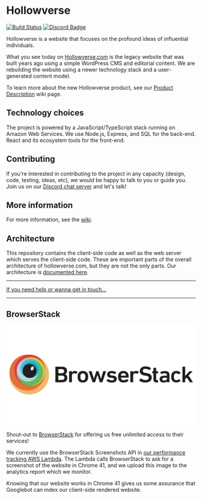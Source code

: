 # Hollowverse

[![Build Status](https://travis-ci.org/hollowverse/hollowverse.svg?branch=master)](https://travis-ci.org/hollowverse/hollowverse) [![Discord Badge](https://img.shields.io/discord/308394001789353985.svg)](https://discordapp.com/invite/KmnPYnu)

Hollowverse is a website that focuses on the profound ideas of influential individuals.

What you see today on [Hollowverse.com](https://hollowverse.com) is the legacy website that was built years ago using a simple WordPress CMS and editorial content. We are rebuilding the website using a newer technology stack and a user-generated content model.

To learn more about the new Hollowverse product, see our [Product Description](https://github.com/hollowverse/hollowverse/wiki/Home) wiki page.

## Technology choices

The project is powered by a JavaScript/TypeScript stack running on Amazon Web Services. We use Node.js, Express, and SQL for the back-end. React and its ecosystem tools for the front-end.

## Contributing

If you're interested in contributing to the project in any capacity (design, code, testing, ideas, etc), we would be happy to talk to you or guide you. Join us on our [Discord chat server](https://discord.gg/rx3HRzh) and let's talk!

## More information

For more information, see the [wiki](https://github.com/hollowverse/hollowverse/wiki).

## Architecture

This repository contains the client-side code as well as the web server which serves the client-side
code. These are important parts of the overall architecture of hollowverse.com, but they are
not the only parts. Our architecture is [documented here](https://github.com/hollowverse/architecture#readme).

---

[If you need help or wanna get in touch...](https://github.com/hollowverse/hollowverse/wiki/Help)

---

## BrowserStack

![BrowserStack](./browserstack.png)

Shout-out to [BrowserStack](https://browserstack.com) for offering us free unlimited access to their services!

We currently use the BrowserStack Screenshots API in [our performance tracking AWS Lambda](https://github.com/hollowverse/track-performance). The Lambda calls BrowserStack to ask for a screenshot of the website in Chrome 41, and we upload this image to the analytics report which we monitor.

Knowing that our website works in Chrome 41 gives us some assurance that Googlebot can index our client-side rendered website.
